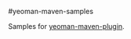 #yeoman-maven-samples

Samples for [yeoman-maven-plugin](https://github.com/trecloux/yeoman-maven-plugin).
